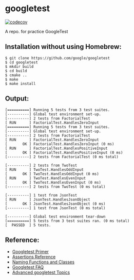 # googletest

[![codecov](https://codecov.io/gh/ryanjeong/googletest/branch/main/graph/badge.svg?token=5FKE1CB0OO)](https://codecov.io/gh/ryanjeong/googletest)

A repo. for practice GoogleTest

## Installation without using Homebrew:
```text
$ git clone https://github.com/google/googletest
$ cd googletest
$ mkdir build
$ cd build
$ cmake ..
$ make
$ make install
```

## Output:
```text
[==========] Running 5 tests from 3 test suites.
[----------] Global test environment set-up.
[----------] 2 tests from FactorialTest
[ RUN      ] FactorialTest.HandlesZeroInput
[==========] Running 5 tests from 3 test suites.
[----------] Global test environment set-up.
[----------] 2 tests from FactorialTest
[ RUN      ] FactorialTest.HandlesZeroInput
[       OK ] FactorialTest.HandlesZeroInput (0 ms)
[ RUN      ] FactorialTest.HandlesPositiveInput
[       OK ] FactorialTest.HandlesPositiveInput (0 ms)
[----------] 2 tests from FactorialTest (0 ms total)

[----------] 2 tests from TwoTest
[ RUN      ] TwoTest.HandlesOddInput
[       OK ] TwoTest.HandlesOddInput (0 ms)
[ RUN      ] TwoTest.HandlesEvenInput
[       OK ] TwoTest.HandlesEvenInput (0 ms)
[----------] 2 tests from TwoTest (0 ms total)

[----------] 1 test from JsonTest
[ RUN      ] JsonTest.HandlesJsonObject
[       OK ] JsonTest.HandlesJsonObject (0 ms)
[----------] 1 test from JsonTest (0 ms total)

[----------] Global test environment tear-down
[==========] 5 tests from 3 test suites ran. (0 ms total)
[  PASSED  ] 5 tests.
```

## Reference:
* [Googletest Primer](https://github.com/google/googletest/blob/master/docs/primer.md)
* [Assertions Reference](https://github.com/google/googletest/blob/master/docs/reference/assertions.md)
* [Naming Functions and Classes](https://google.github.io/styleguide/cppguide.html#Function_Names)
* [Googletest FAQ](https://github.com/google/googletest/blob/master/docs/faq.md)
* [Advanced googletest Topics](https://github.com/google/googletest/blob/master/docs/advanced.md)
